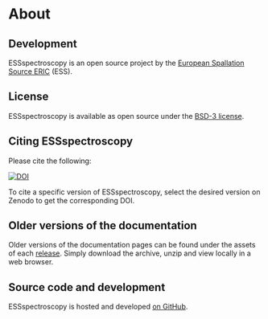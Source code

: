 # About

## Development

ESSspectroscopy is an open source project by the [European Spallation Source ERIC](https://europeanspallationsource.se/) (ESS).

## License

ESSspectroscopy is available as open source under the [BSD-3 license](https://opensource.org/licenses/BSD-3-Clause).

## Citing ESSspectroscopy

Please cite the following:

[![DOI](https://zenodo.org/badge/FIXME.svg)](https://zenodo.org/doi/10.5281/zenodo.FIXME)

To cite a specific version of ESSspectroscopy, select the desired version on Zenodo to get the corresponding DOI.

## Older versions of the documentation

Older versions of the documentation pages can be found under the assets of each [release](https://github.com/scipp/essspectroscopy/releases).
Simply download the archive, unzip and view locally in a web browser.

## Source code and development

ESSspectroscopy is hosted and developed [on GitHub](https://github.com/scipp/essspectroscopy).
